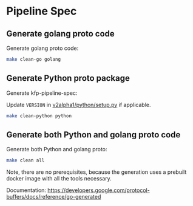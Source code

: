 # Pipeline Spec

## Generate golang proto code

Generate golang proto code:

```bash
make clean-go golang
```

## Generate Python proto package

Generate kfp-pipeline-spec:

Update `VERSION` in [v2alpha1/python/setup.py](https://github.com/kubeflow/pipelines/blob/master/api/v2alpha1/python/setup.py) if applicable.

```bash
make clean-python python
```

## Generate both Python and golang proto code

Generate both Python and golang proto:

```bash
make clean all
```

Note, there are no prerequisites, because the generation uses a prebuilt docker image with all the tools necessary.

Documentation: <https://developers.google.com/protocol-buffers/docs/reference/go-generated>
